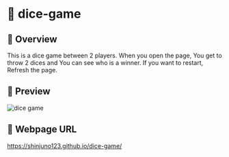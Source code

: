 # 🎲 dice-game

## 🎲 Overview

This is a dice game between 2 players. When you open the page, You get to throw 2 dices and You can see who is a winner.
If you want to restart, Refresh the page.


## 🎲 Preview

![dice game](https://user-images.githubusercontent.com/72008909/208301134-d42478e5-db08-4e41-865d-f72cd25ebd91.gif)


## 🎲 Webpage URL

https://shinjuno123.github.io/dice-game/
